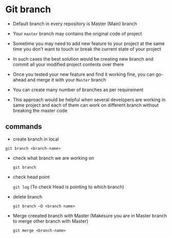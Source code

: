 # Git branch

* Default branch in every repository is Master (Main) branch

* Your `master` branch may contains the original code of project

* Sometime you may need to add new feature to your project at the same time you don’t want to touch or break the current state of your project

* In such cases the best solution would be creating new branch and commit all your modified project contents over there

* Once you tested your new feature and find it working fine, you can go-ahead and merge it with your `Master` branch

* You can create many number of branches as per requirement

* This approach would be helpful when several developers are working in same project and each of them can work on different branch without breaking the master code

## commands
* create branch in local

 `git branch <branch-name>`

* check what branch we are working on

  `git branch`

* check head point

  `git log` (To check Head is pointing to which branch)

* delete branch

  `git branch –D <branch name>`

- Merge creeated branch with Master (Makesure you are in Master branch to merge other branch with Master)

  `git merge <branch-name>`

